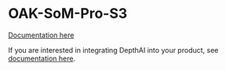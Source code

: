 # OAK-SoM-Pro-S3

[Documentation here](https://docs.luxonis.com/projects/hardware/en/latest/pages/DM2399.html)

If you are interested in integrating DepthAI into your product, see [documentation here](https://docs.luxonis.com/projects/hardware/en/latest/pages/guides/integrating_depthai_into_products.html).
